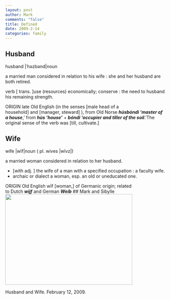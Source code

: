 ```yaml
--- 
layout: post
author: Mark
comments: "false"
title: Defined
date: 2009-2-14
categories: family
---
```

## Husband
husband |ˈhəzbənd|noun

a married man considered in relation to his wife : she and her husband are both retired.

verb [ trans. ]use (resources) economically; conserve : the need to husband his remaining strength.

ORIGIN late Old English (in the senses [male head of a household] and [manager, steward] ), from Old Norse <strong><em>húsbóndi </em></strong><strong><em>‘master of a house</em></strong>,’ from <strong><em>hús </em></strong><strong><em>‘house’</em></strong> + <strong><em>bóndi </em></strong><strong><em>‘occupier and tiller of the soil</em></strong>.’The original sense of the verb was [till, cultivate.]
## Wife
wife |wīf|noun ( pl. wives |wīvz|)

a married woman considered in relation to her husband.
<ul>
	<li>[with adj. ] the wife of a man with a specified occupation : a faculty wife.</li>
	<li>archaic or dialect a woman, esp. an old or uneducated one.</li>
</ul>
ORIGIN Old English wīf [woman,] of Germanic origin; related to Dutch <strong><em>wijf</em></strong> and German <strong><em>Weib</em></strong>
## Mark and Sibylle
<img class="alignnone" title="Mark and Sibylle" src="http://zanshin.net/images/20090212.jpg" alt="" width="400" height="286" />

Husband and Wife. February 12, 2009.
